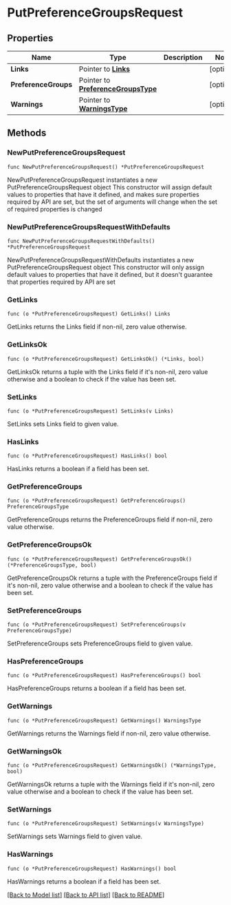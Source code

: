 # PutPreferenceGroupsRequest

## Properties

Name | Type | Description | Notes
------------ | ------------- | ------------- | -------------
**Links** | Pointer to [**Links**](Links.md) |  | [optional] 
**PreferenceGroups** | Pointer to [**PreferenceGroupsType**](PreferenceGroupsType.md) |  | [optional] 
**Warnings** | Pointer to [**WarningsType**](WarningsType.md) |  | [optional] 

## Methods

### NewPutPreferenceGroupsRequest

`func NewPutPreferenceGroupsRequest() *PutPreferenceGroupsRequest`

NewPutPreferenceGroupsRequest instantiates a new PutPreferenceGroupsRequest object
This constructor will assign default values to properties that have it defined,
and makes sure properties required by API are set, but the set of arguments
will change when the set of required properties is changed

### NewPutPreferenceGroupsRequestWithDefaults

`func NewPutPreferenceGroupsRequestWithDefaults() *PutPreferenceGroupsRequest`

NewPutPreferenceGroupsRequestWithDefaults instantiates a new PutPreferenceGroupsRequest object
This constructor will only assign default values to properties that have it defined,
but it doesn't guarantee that properties required by API are set

### GetLinks

`func (o *PutPreferenceGroupsRequest) GetLinks() Links`

GetLinks returns the Links field if non-nil, zero value otherwise.

### GetLinksOk

`func (o *PutPreferenceGroupsRequest) GetLinksOk() (*Links, bool)`

GetLinksOk returns a tuple with the Links field if it's non-nil, zero value otherwise
and a boolean to check if the value has been set.

### SetLinks

`func (o *PutPreferenceGroupsRequest) SetLinks(v Links)`

SetLinks sets Links field to given value.

### HasLinks

`func (o *PutPreferenceGroupsRequest) HasLinks() bool`

HasLinks returns a boolean if a field has been set.

### GetPreferenceGroups

`func (o *PutPreferenceGroupsRequest) GetPreferenceGroups() PreferenceGroupsType`

GetPreferenceGroups returns the PreferenceGroups field if non-nil, zero value otherwise.

### GetPreferenceGroupsOk

`func (o *PutPreferenceGroupsRequest) GetPreferenceGroupsOk() (*PreferenceGroupsType, bool)`

GetPreferenceGroupsOk returns a tuple with the PreferenceGroups field if it's non-nil, zero value otherwise
and a boolean to check if the value has been set.

### SetPreferenceGroups

`func (o *PutPreferenceGroupsRequest) SetPreferenceGroups(v PreferenceGroupsType)`

SetPreferenceGroups sets PreferenceGroups field to given value.

### HasPreferenceGroups

`func (o *PutPreferenceGroupsRequest) HasPreferenceGroups() bool`

HasPreferenceGroups returns a boolean if a field has been set.

### GetWarnings

`func (o *PutPreferenceGroupsRequest) GetWarnings() WarningsType`

GetWarnings returns the Warnings field if non-nil, zero value otherwise.

### GetWarningsOk

`func (o *PutPreferenceGroupsRequest) GetWarningsOk() (*WarningsType, bool)`

GetWarningsOk returns a tuple with the Warnings field if it's non-nil, zero value otherwise
and a boolean to check if the value has been set.

### SetWarnings

`func (o *PutPreferenceGroupsRequest) SetWarnings(v WarningsType)`

SetWarnings sets Warnings field to given value.

### HasWarnings

`func (o *PutPreferenceGroupsRequest) HasWarnings() bool`

HasWarnings returns a boolean if a field has been set.


[[Back to Model list]](../README.md#documentation-for-models) [[Back to API list]](../README.md#documentation-for-api-endpoints) [[Back to README]](../README.md)



